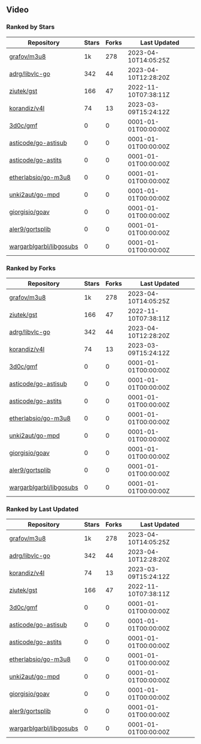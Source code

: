 ## Video

### Ranked by Stars

| Repository | Stars | Forks | Last Updated |
|------------|-------|-------|--------------|
| [grafov/m3u8](https://github.com/grafov/m3u8) | 1k | 278 | 2023-04-10T14:05:25Z |
| [adrg/libvlc-go](https://github.com/adrg/libvlc-go) | 342 | 44 | 2023-04-10T12:28:20Z |
| [ziutek/gst](https://github.com/ziutek/gst) | 166 | 47 | 2022-11-10T07:38:11Z |
| [korandiz/v4l](https://github.com/korandiz/v4l) | 74 | 13 | 2023-03-09T15:24:12Z |
| [3d0c/gmf](https://github.com/3d0c/gmf) | 0 | 0 | 0001-01-01T00:00:00Z |
| [asticode/go-astisub](https://github.com/asticode/go-astisub) | 0 | 0 | 0001-01-01T00:00:00Z |
| [asticode/go-astits](https://github.com/asticode/go-astits) | 0 | 0 | 0001-01-01T00:00:00Z |
| [etherlabsio/go-m3u8](https://github.com/etherlabsio/go-m3u8) | 0 | 0 | 0001-01-01T00:00:00Z |
| [unki2aut/go-mpd](https://github.com/unki2aut/go-mpd) | 0 | 0 | 0001-01-01T00:00:00Z |
| [giorgisio/goav](https://github.com/giorgisio/goav) | 0 | 0 | 0001-01-01T00:00:00Z |
| [aler9/gortsplib](https://github.com/aler9/gortsplib) | 0 | 0 | 0001-01-01T00:00:00Z |
| [wargarblgarbl/libgosubs](https://github.com/wargarblgarbl/libgosubs) | 0 | 0 | 0001-01-01T00:00:00Z |

### Ranked by Forks

| Repository | Stars | Forks | Last Updated |
|------------|-------|-------|--------------|
| [grafov/m3u8](https://github.com/grafov/m3u8) | 1k | 278 | 2023-04-10T14:05:25Z |
| [ziutek/gst](https://github.com/ziutek/gst) | 166 | 47 | 2022-11-10T07:38:11Z |
| [adrg/libvlc-go](https://github.com/adrg/libvlc-go) | 342 | 44 | 2023-04-10T12:28:20Z |
| [korandiz/v4l](https://github.com/korandiz/v4l) | 74 | 13 | 2023-03-09T15:24:12Z |
| [3d0c/gmf](https://github.com/3d0c/gmf) | 0 | 0 | 0001-01-01T00:00:00Z |
| [asticode/go-astisub](https://github.com/asticode/go-astisub) | 0 | 0 | 0001-01-01T00:00:00Z |
| [asticode/go-astits](https://github.com/asticode/go-astits) | 0 | 0 | 0001-01-01T00:00:00Z |
| [etherlabsio/go-m3u8](https://github.com/etherlabsio/go-m3u8) | 0 | 0 | 0001-01-01T00:00:00Z |
| [unki2aut/go-mpd](https://github.com/unki2aut/go-mpd) | 0 | 0 | 0001-01-01T00:00:00Z |
| [giorgisio/goav](https://github.com/giorgisio/goav) | 0 | 0 | 0001-01-01T00:00:00Z |
| [aler9/gortsplib](https://github.com/aler9/gortsplib) | 0 | 0 | 0001-01-01T00:00:00Z |
| [wargarblgarbl/libgosubs](https://github.com/wargarblgarbl/libgosubs) | 0 | 0 | 0001-01-01T00:00:00Z |

### Ranked by Last Updated

| Repository | Stars | Forks | Last Updated |
|------------|-------|-------|--------------|
| [grafov/m3u8](https://github.com/grafov/m3u8) | 1k | 278 | 2023-04-10T14:05:25Z |
| [adrg/libvlc-go](https://github.com/adrg/libvlc-go) | 342 | 44 | 2023-04-10T12:28:20Z |
| [korandiz/v4l](https://github.com/korandiz/v4l) | 74 | 13 | 2023-03-09T15:24:12Z |
| [ziutek/gst](https://github.com/ziutek/gst) | 166 | 47 | 2022-11-10T07:38:11Z |
| [3d0c/gmf](https://github.com/3d0c/gmf) | 0 | 0 | 0001-01-01T00:00:00Z |
| [asticode/go-astisub](https://github.com/asticode/go-astisub) | 0 | 0 | 0001-01-01T00:00:00Z |
| [asticode/go-astits](https://github.com/asticode/go-astits) | 0 | 0 | 0001-01-01T00:00:00Z |
| [etherlabsio/go-m3u8](https://github.com/etherlabsio/go-m3u8) | 0 | 0 | 0001-01-01T00:00:00Z |
| [unki2aut/go-mpd](https://github.com/unki2aut/go-mpd) | 0 | 0 | 0001-01-01T00:00:00Z |
| [giorgisio/goav](https://github.com/giorgisio/goav) | 0 | 0 | 0001-01-01T00:00:00Z |
| [aler9/gortsplib](https://github.com/aler9/gortsplib) | 0 | 0 | 0001-01-01T00:00:00Z |
| [wargarblgarbl/libgosubs](https://github.com/wargarblgarbl/libgosubs) | 0 | 0 | 0001-01-01T00:00:00Z |

